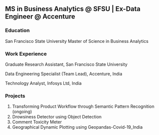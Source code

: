 ## MS in Business Analytics @ SFSU | Ex-Data Engineer @ Accenture

### Education
San Francisco State University
Master of Science in Business Analytics

### Work Experience
Graduate Research Assistant, San Francisco State University

Data Engineering Specialist (Team Lead), Accenture, India

Technology Analyst, Infosys Ltd, India

### Projects
1. Transforming Product Workflow through Semantic Pattern Recognition (ongoing)
2. Drowsiness Detector using Object Detection
3. Comment Toxicity Meter
4. Geographical Dynamic Plotting using Geopandas-Covid-19_India

